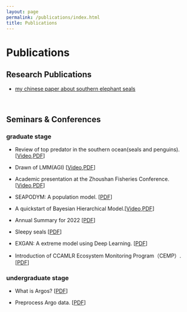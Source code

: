 ```yaml
---
layout: page
permalink: /publications/index.html
title: Publications
---
```


# Publications

[//]: # (continuing...)

[//]: # ()
## Research Publications  



- [my chinese paper about southern elephant seals](https://yun-tianming.github.io/file/南极凯尔盖朗海台南象海豹繁殖后运动行为特征分析.pdf)

[//]: # (<br>**Hanlin Cai** &#40;Advisor: Zhezhuang Xu&#41;)

[//]: # ()
[//]: # ()
[//]: # ()
[//]: # (<br>Industrial Placement Thesis in Huading Tech and IACTIP Lab)


<br>


[//]: # (## Journal Paper)

[//]: # ()
[//]: # (- [Deep Residual Neural Network for Efficient Traffic Sign Detection]&#40;https://caihanlin.com/mypaper/202302ICAROB.pdf&#41;)

[//]: # (<br>**Hanlin Cai**, Zheng Li, Jiaqi Hu, Wei Hong Lim, Sew Sun Tiang, Mastaneh Mokayef, Chin Hong Wong)

[//]: # (<br>28th International Conference on Artificial Life and Robotics<br>Beppu, Japan. February, 2023. [Slides]&#40;https://caihanlin.com/mypaper/slides/2023-ICAROB-Pre.pdf&#41;.)

[//]: # ()
[//]: # (- [An IoT Garbage Monitoring System for Effective Garbage Management]&#40;https://caihanlin.com/mypaper/202208cenim.pdf&#41;)

[//]: # (<br>**Hanlin Cai**, Jiaqi Hu, Zheng Li, Wei Hong Lim, Mastaneh Mokayef, Chin Hong Wong<br>4th International Conference on Computer Engineering, Network and Intelligent Multimedia)

[//]: # (<br>Surabaya, Indonesia. November, 2022.)

[//]: # (-<br>)

[//]: # ()
[//]: # (---)

[//]: # ()
## Seminars & Conferences
### graduate stage

- Review of top predator in the southern ocean(seals and penguins).[[Video](https://www.bilibili.com/video/BV1cN4y147xT/?spm_id_from=333.999.0.0&vd_source=a4fe546e92107179c3044d619f1cebfa),[PDF](https://blog.luofu.monster/file/南大洋顶级捕食者研究概况.pdf)]
- Drawn of LMM(AGI) [[Video](https://www.bilibili.com/video/BV1184y1R7Tg/?spm_id_from=444.41.list.card_archive.click&vd_source=a4fe546e92107179c3044d619f1cebfa),[PDF](https://blog.luofu.monster/file/LMM曙光.pdf)]

- Academic presentation at the Zhoushan Fisheries Conference.[[Video](https://www.bilibili.com/video/BV1DN411v7U4/?spm_id_from=444.41.list.card_archive.click&vd_source=a4fe546e92107179c3044d619f1cebfa),[PDF](https://blog.luofu.monster/file/孟凡祎krillGAN.pdf)]

- SEAPODYM: A population model. [[PDF](https://blog.luofu.monster/file/seapodym.pdf)]

- A quickstart of Bayesian Hierarchical Model.[[Video](https://www.bilibili.com/video/BV1NF411D7UA/?spm_id_from=444.41.list.card_archive.click&vd_source=a4fe546e92107179c3044d619f1cebfa),[PDF](https://blog.luofu.monster/file/BHM介绍.pdf)]

- Annual Summary for 2022 [[PDF](https://blog.luofu.monster/file/2023Summary.pdf)] 

- Sleepy seals [[PDF](https://blog.luofu.monster/file/sleepy_seals.pdf)]

- EXGAN: A extreme model using Deep Learning. [[PDF](https://blog.luofu.monster/file/exgan.pdf)]

- Introduction of CCAMLR Ecosystem Monitoring Program（CEMP）. [[PDF](https://blog.luofu.monster/file/cemp汇报.pdf)]



### undergraduate stage

- What is Argos? [[PDF](https://blog.luofu.monster/file/Argos.pdf)]

- Preprocess Argo data. [[PDF](https://blog.luofu.monster/file/preprocess_argo_data.pdf)]




<br>


